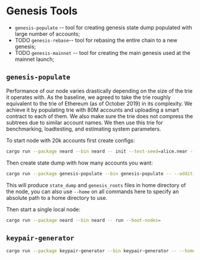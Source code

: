 # Genesis Tools

* `genesis-populate` -- tool for creating genesis state dump populated with large number of accounts;
* TODO `genesis-rebase`-- tool for rebasing the entire chain to a new genesis;
* TODO `genesis-mainnet` -- tool for creating the main genesis used at the mainnet launch;

## `genesis-populate`

Performance of our node varies drastically depending on the size of the trie it operates with.
As the baseline, we agreed to take the trie roughly equivalent to the trie of Ethereum (as of October 2019) in
its complexity. We achieve it by populating trie with 80M accounts and uploading a smart contract to each of them.
We also make sure the trie does not compress the subtrees due to similar account names. We then use this trie for
benchmarking, loadtesting, and estimating system parameters.

To start node with 20k accounts first create configs:

```bash
cargo run --package neard --bin neard -- init --test-seed=alice.near --account-id=test.near --fast
```

Then create state dump with how many accounts you want:

```bash
cargo run --package genesis-populate --bin genesis-populate -- --additional-accounts-num=20000
```

This will produce `state_dump` and `genesis_roots` files in home directory of the node, you can also
use `--home` on all commands here to specify an absolute path to a home directory to use.

Then start a single local node:

```bash
cargo run --package neard --bin neard -- run --boot-nodes=
```

## `keypair-generator`

```bash
cargo run --package keypair-generator --bin keypair-generator -- --home=./  --account-id=miner.near --generate-config  signer-keys --key-type=2 --num-keys=3
```
